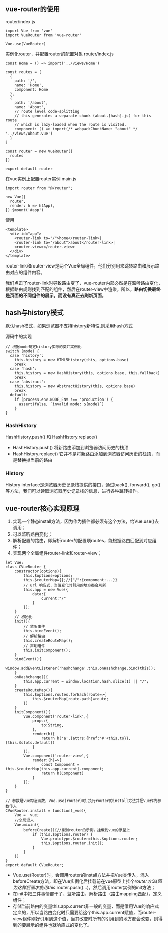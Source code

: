 ## vue-router的使用

router/index.js
```
import Vue from 'vue'
import VueRouter from 'vue-router'

Vue.use(VueRouter)
```

实例化router，并配置router的配置对象
router/index.js
```
const Home = () => import('../views/Home')

const routes = [
  {
    path: '/',
    name: 'Home',
    component: Home
  },
  {
    path: '/about',
    name: 'About',
    // route level code-splitting
    // this generates a separate chunk (about.[hash].js) for this route
    // which is lazy-loaded when the route is visited.
    component: () => import(/* webpackChunkName: "about" */ '../views/About.vue')
  }
]

const router = new VueRouter({
  routes
})

export default router
```

在vue实例上配置router实例
main.js
```
import router from "@/router";

new Vue({
  router,
  render: h => h(App),
}).$mount('#app')
```

使用
```
<template>
  <div id="app">
    <router-link to="/">home</router-link>|
    <router-link to="/about">about</router-link>|
    <router-view></router-view>
  </div>
</template>
```

router-link和router-view是两个Vue全局组件，他们分别用来跳转路由和展示路由对应的组件内容。

我们点击了router-link时导致路由变了，vue-router内部必然是在监听路由变化，根据路由规则找到匹配的组件，然后在router-view中渲染。所以，**路由切换最终是页面的不同组件的展示，而没有真正去刷新页面**。

## hash与history模式

默认hash模式，如果浏览器不支持history新特性,则采用hash方式

源码中的实现
```
// 根据mode确定history实际的类并实例化
switch (mode) {
  case 'history':
    this.history = new HTML5History(this, options.base)
    break
  case 'hash':
    this.history = new HashHistory(this, options.base, this.fallback)
    break
  case 'abstract':
    this.history = new AbstractHistory(this, options.base)
    break
  default:
    if (process.env.NODE_ENV !== 'production') {
      assert(false, `invalid mode: ${mode}`)
    }
}
```

### HashHistory

HashHistory.push() 和 HashHistory.replace()

- HashHistory.push() 将新路由添加到浏览器访问历史的栈顶
- HashHistory.replace() 它并不是将新路由添加到浏览器访问历史的栈顶，而是替换掉当前的路由

### History

History interface是浏览器历史记录栈提供的接口，通过back(), forward(), go()等方法，我们可以读取浏览器历史记录栈的信息，进行各种跳转操作。

## vue-router核心实现原理

1. 实现一个静态install方法，因为作为插件都必须有这个方法，给Vue.use()去调用；
2. 可以监听路由变化；
3. 解析配置的路由，即解析router的配置项routes，能根据路由匹配到对应组件；
4. 实现两个全局组件router-link和router-view；

```
let Vue;
class CVueRouter {
    constructor(options){
        this.$options=options;
        this.$routerMap={};//{"/":{component:...}}
        // url 响应式，当值变化时引用的地方都会刷新
        this.app = new Vue({
            data:{
                current:"/"
            }
        });
    }
    // 初始化
    init(){
        // 监听事件
        this.bindEvent();
        // 解析路由
        this.createRouteMap();
        // 声明组件
        this.initComponent();
    }
    bindEvent(){
        window.addEventListener('hashchange',this.onHashchange.bind(this));
    }
    onHashchange(){
        this.app.current = window.location.hash.slice(1) || "/";
    }
    createRouteMap(){
        this.$options.routes.forEach(route=>{
            this.$routerMap[route.path]=route;
        })
    }
    initComponent(){
        Vue.component('router-link',{
            props:{
                to:String,
            },
            render(h){
                return h('a',{attrs:{href:'#'+this.to}},[this.$slots.default])
            }
        });
        Vue.component('router-view',{
            render:(h)=>{
                const Component = this.$routerMap[this.app.current].component;
                return h(Component)
            }
        });
    }
}

// 参数是vue构造函数，Vue.use(router)时,执行router的install方法并把Vue作为参数传入
CVueRouter.install = function(_vue){
    Vue = _vue;
    //全局混入
    Vue.mixin({
        beforeCreate(){//拿到router的示例，挂载到vue的原型上
            if (this.$options.router) {
                Vue.prototype.$router=this.$options.router;
                this.$options.router.init();
            }
        }
    })
}
export default CVueRouter;
```

- Vue.use(Router)时，会调用router的install方法并把Vue类传入，混入beforeCreate方法，即在Vue实例化后挂载前在vue原型上挂个$router方法(因为这样后面才能用this.$router.push()...)，然后调用router实例的init方法；
- 在init中把三件事情都干了，监听路由，解析路由（路由mapping匹配），定义组件；
- 存储当前路由的变量this.app.current非一般的变量，而是借用Vue的响应式定义的，所以当路由变化时只需要给这个this.app.current赋值，而router-view组件刚好引用到这个值，当其改变时所有的引用到的地方都会改变，则得到的要展示的组件也就响应式的变化了。
